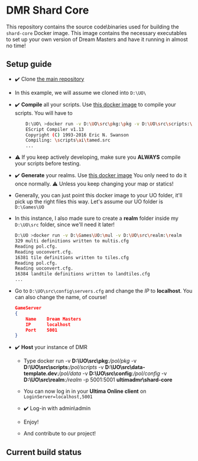 # DMR Shard Core

This repository contains the source code\binaries used for building the ``shard-core`` Docker image. This image contains the necessary executables to set up your own version of Dream Masters and have it running in almost no time!

## Setup guide

* ✔️ Clone [the main repository](https:\\github.com\karolswdev\ultima-online-dmr)

* In this example, we will assume we cloned into ``D:\UO\``

* ✔️ **Compile** all your scripts. Use [this docker image](https:\\github.com\karolswdev\dmr-ecompiler) to compile your scripts. You will have to 

    ```bash
        D:\UO\ >docker run -v D:\UO\src\pkg:\pkg -v D:\UO\src\scripts:\scripts dmr-ecompiler
        EScript Compiler v1.13
        Copyright (C) 1993-2016 Eric N. Swanson
        Compiling: \scripts\ai\tamed.src
        ...
    ```

* ⚠️ If you keep actively developing, make sure you **ALWAYS** compile your scripts before testing.

* ✔️ **Generate** your realms. Use [this docker image](https:\\github.com\karolswdev\dmr-uoconvert) You only need to do it once normally. ⚠️ Unless you keep changing your map or statics!

* Generally, you can just point this docker image to your UO folder, it'll pick up the right files this way. Let's assume our UO folder is ``D:\Games\UO``

* In this instance, I also made sure to create a **realm** folder inside my ``D:\UO\src`` folder, since we'll need it later!

    ```bash
    D:\UO >docker run -v D:\Games\UO:\mul -v D:\UO\src\realm:\realm
    329 multi definitions written to multis.cfg
    Reading pol.cfg.
    Reading uoconvert.cfg.
    16381 tile definitions written to tiles.cfg
    Reading pol.cfg.
    Reading uoconvert.cfg.
    16384 landtile definitions written to landtiles.cfg
    ...
    ```

* Go to ``D:\UO\src\config\servers.cfg`` and change the *IP* to **localhost**. You can also change the name, of course!

    ```json
    GameServer
    {
        Name    Dream Masters
        IP      localhost
        Port    5001
    }
    ```


* ✔️ **Host** your instance of DMR

    * Type docker run -v **D:\UO\src\pkg**:*/pol/pkg* -v **D:\UO\src\scripts**:*/pol/scripts* -v **D:\UO\src\data-template.dev**:*/pol/data* -v **D:\UO\src\config**:*/pol/config* -v **D:\UO\src\realm**:*/realm* -p 5001:5001 **ultimadmr\shard-core**

    * You can now log in in your **Ultima Online client** on ``LoginServer=localhost,5001``

    * ✔️ Log-in with admin\admin

    * Enjoy!

    * And contribute to our project!


## Current build status